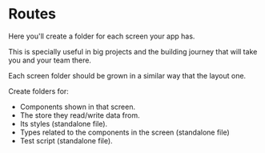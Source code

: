 # Routes

Here you'll create a folder for each screen your app has.

This is specially useful in big projects and the building journey that will take you and your team there.

Each screen folder should be grown in a similar way that the layout one. 

Create folders for:

- Components shown in that screen.
- The store they read/write data from.
- Its styles (standalone file).
- Types related to the components in the screen (standalone file)
- Test script (standalone file).